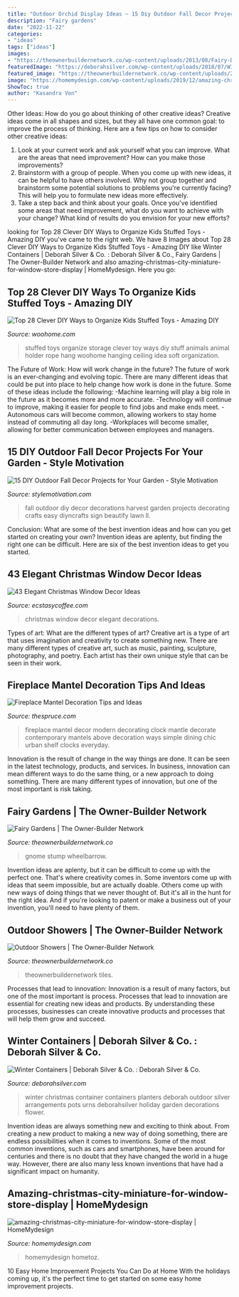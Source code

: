 ```yaml
---
title: "Outdoor Orchid Display Ideas ~ 15 Diy Outdoor Fall Decor Projects For Your Garden"
description: "Fairy gardens"
date: "2022-11-22"
categories:
- "ideas"
tags: ["ideas"]
images:
- "https://theownerbuildernetwork.co/wp-content/uploads/2013/08/Fairy-Door-For-Trees.jpg"
featuredImage: "https://deborahsilver.com/wp-content/uploads/2018/07/WINTER-CONTAINERS-8-1920x2560.jpg"
featured_image: "https://theownerbuildernetwork.co/wp-content/uploads/2014/07/Outdoor_Shower00004.jpg"
image: "https://homemydesign.com/wp-content/uploads/2019/12/amazing-christmas-city-miniature-for-window-store-display.jpg"
ShowToc: true
author: "Kasandra Von"
---
```



Other Ideas: How do you go about thinking of other creative ideas?
Creative ideas come in all shapes and sizes, but they all have one common goal: to improve the process of thinking. Here are a few tips on how to consider other creative ideas:
1. Look at your current work and ask yourself what you can improve. What are the areas that need improvement? How can you make those improvements?
2. Brainstorm with a group of people. When you come up with new ideas, it can be helpful to have others involved. Why not group together and brainstorm some potential solutions to problems you're currently facing? This will help you to formulate new ideas more effectively.
3. Take a step back and think about your goals. Once you've identified some areas that need improvement, what do you want to achieve with your change? What kind of results do you envision for your new efforts?

	

		
looking for Top 28 Clever DIY Ways to Organize Kids Stuffed Toys - Amazing DIY you've came to the right web. We have 8 Images about Top 28 Clever DIY Ways to Organize Kids Stuffed Toys - Amazing DIY like Winter Containers | Deborah Silver &amp; Co. : Deborah Silver &amp; Co., Fairy Gardens | The Owner-Builder Network and also amazing-christmas-city-miniature-for-window-store-display | HomeMydesign. Here you go:
		
    
## Top 28 Clever DIY Ways To Organize Kids Stuffed Toys - Amazing DIY

<img loading=lazy src="http://www.woohome.com/wp-content/uploads/2015/02/Stuffed-Toy-Storage-woohome-7.jpg" onerror="this.onerror=null;this.src='https://tse3.mm.bing.net/th?id=OIP.BLjQGqGTrlIQurMdaOj25wHaLG&amp;pid=15.1';" alt="Top 28 Clever DIY Ways to Organize Kids Stuffed Toys - Amazing DIY">

_Source: woohome.com_

>stuffed toys organize storage clever toy ways diy stuff animals animal holder rope hang woohome hanging ceiling idea soft organization. 

	

The Future of Work: How will work change in the future?
The future of work is an ever-changing and evolving topic. There are many different ideas that could be put into place to help change how work is done in the future. Some of these ideas include the following: 
-Machine learning will play a big role in the future as it becomes more and more accurate. 
-Technology will continue to improve, making it easier for people to find jobs and make ends meet. 
-Autonomous cars will become common, allowing workers to stay home instead of commuting all day long. 
-Workplaces will become smaller, allowing for better communication between employees and managers.

    
## 15 DIY Outdoor Fall Decor Projects For Your Garden - Style Motivation

<img loading=lazy src="https://www.diyncrafts.com/wp-content/uploads/2017/09/16-harvest-display.jpg" onerror="this.onerror=null;this.src='https://tse2.mm.bing.net/th?id=OIP.pxqirOlpT21c6BHCxeWy8gHaQ4&amp;pid=15.1';" alt="15 DIY Outdoor Fall Decor Projects for Your Garden - Style Motivation">

_Source: stylemotivation.com_

>fall outdoor diy decor decorations harvest garden projects decorating crafts easy diyncrafts sign beautify lawn ll. 

	

Conclusion: What are some of the best invention ideas and how can you get started on creating your own?
Invention ideas are aplenty, but finding the right one can be difficult. Here are six of the best invention ideas to get you started.

    
## 43 Elegant Christmas Window Decor Ideas

<img loading=lazy src="https://i0.wp.com/www.ecstasycoffee.com/wp-content/uploads/2016/10/Christmas-Window-Decorations-Ideas-6.jpg?resize=750%2C1125" onerror="this.onerror=null;this.src='https://tse1.mm.bing.net/th?id=OIP.p9QxLevwZsBR4oGBi7QKUAHaLH&amp;pid=15.1';" alt="43 Elegant Christmas Window Decor Ideas">

_Source: ecstasycoffee.com_

>christmas window decor elegant decorations. 

	

Types of art: What are the different types of art?
Creative art is a type of art that uses imagination and creativity to create something new. There are many different types of creative art, such as music, painting, sculpture, photography, and poetry. Each artist has their own unique style that can be seen in their work.

    
## Fireplace Mantel Decoration Tips And Ideas

<img loading=lazy src="https://fthmb.tqn.com/7itfN3GzolprgMMkfSaAZ4BvH_s=/960x0/filters:no_upscale():max_bytes(150000):strip_icc()/981a9f0c7d94608ab4c04be8d0d3c2cd-5864664a5f9b586e02d45f05.jpg" onerror="this.onerror=null;this.src='https://tse4.mm.bing.net/th?id=OIP.phhPWU_mKZT_rNYwENL7zAHaMY&amp;pid=15.1';" alt="Fireplace Mantel Decoration Tips and Ideas">

_Source: thespruce.com_

>fireplace mantel decor modern decorating clock mantle decorate contemporary mantels above decoration ways simple dining chic urban shelf clocks everyday. 

	

Innovation is the result of change in the way things are done. It can be seen in the latest technology, products, and services. In business, innovation can mean different ways to do the same thing, or a new approach to doing something. There are many different types of innovation, but one of the most important is risk taking.

    
## Fairy Gardens | The Owner-Builder Network

<img loading=lazy src="https://theownerbuildernetwork.co/wp-content/uploads/2013/08/Fairy-Door-For-Trees.jpg" onerror="this.onerror=null;this.src='https://tse1.mm.bing.net/th?id=OIP.AKkzwAvpDghizVjfj25XMwHaLG&amp;pid=15.1';" alt="Fairy Gardens | The Owner-Builder Network">

_Source: theownerbuildernetwork.co_

>gnome stump wheelbarrow. 

	

Invention ideas are aplenty, but it can be difficult to come up with the perfect one. That's where creativity comes in. Some inventors come up with ideas that seem impossible, but are actually doable. Others come up with new ways of doing things that we never thought of. But it's all in the hunt for the right idea. And if you're looking to patent or make a business out of your invention, you'll need to have plenty of them.

    
## Outdoor Showers | The Owner-Builder Network

<img loading=lazy src="https://theownerbuildernetwork.co/wp-content/uploads/2014/07/Outdoor_Shower00004.jpg" onerror="this.onerror=null;this.src='https://tse3.mm.bing.net/th?id=OIP.6N1OJsXReZUs-hjBjDDm_AHaKM&amp;pid=15.1';" alt="Outdoor Showers | The Owner-Builder Network">

_Source: theownerbuildernetwork.co_

>theownerbuildernetwork tiles. 

	

Processes that lead to innovation:
Innovation is a result of many factors, but one of the most important is process. Processes that lead to innovation are essential for creating new ideas and products. By understanding these processes, businesses can create innovative products and processes that will help them grow and succeed.

    
## Winter Containers | Deborah Silver &amp; Co. : Deborah Silver &amp; Co.

<img loading=lazy src="https://deborahsilver.com/wp-content/uploads/2018/07/WINTER-CONTAINERS-8-1920x2560.jpg" onerror="this.onerror=null;this.src='https://tse2.mm.bing.net/th?id=OIP.AxGJj6A-aqhcfoPuy6De2wHaJ4&amp;pid=15.1';" alt="Winter Containers | Deborah Silver &amp; Co. : Deborah Silver &amp; Co.">

_Source: deborahsilver.com_

>winter christmas container containers planters deborah outdoor silver arrangements pots urns deborahsilver holiday garden decorations flower. 

	

Invention ideas are always something new and exciting to think about. From creating a new product to making a new way of doing something, there are endless possibilities when it comes to inventions. Some of the most common inventions, such as cars and smartphones, have been around for centuries and there is no doubt that they have changed the world in a huge way. However, there are also many less known inventions that have had a significant impact on humanity.

    
## Amazing-christmas-city-miniature-for-window-store-display | HomeMydesign

<img loading=lazy src="https://homemydesign.com/wp-content/uploads/2019/12/amazing-christmas-city-miniature-for-window-store-display.jpg" onerror="this.onerror=null;this.src='https://tse1.mm.bing.net/th?id=OIP.USMqLFpr0huTTTyAxjNOGQHaKr&amp;pid=15.1';" alt="amazing-christmas-city-miniature-for-window-store-display | HomeMydesign">

_Source: homemydesign.com_

>homemydesign hometoz. 

	

10 Easy Home Improvement Projects You Can Do at Home
With the holidays coming up, it's the perfect time to get started on some easy home improvement projects.

